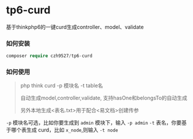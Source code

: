 # tp6-curd
基于thinkphp6的一键curd生成controller、model、validate

### 如何安装
```php
composer require czh9527/tp6-curd
```

### 如何使用
> php think curd  -p 模块名 -t table名
>
> 自动生成model,controller,validate,
> 支持hasOne和belongsTo的自动生成
> 
> 另外本地生成<表名.txt>用于配合<易文档>创建传参


 
`-p` 模块名可选，比如你要生成到 `admin` 模块下，输入 `-p admin`
`-t` 表名，你要基于哪个表生成 curd，比如 `x_node`,则输入 `-t node`


